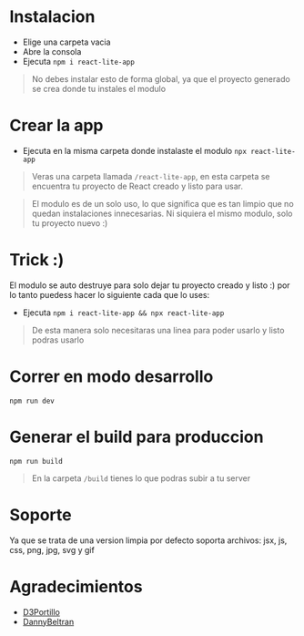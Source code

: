 # Instalacion
- Elige una carpeta vacia
- Abre la consola
- Ejecuta ```npm i react-lite-app```
> No debes instalar esto de forma global, ya que el proyecto generado se crea donde tu instales el modulo

# Crear la app
- Ejecuta en la misma carpeta donde instalaste el modulo ```npx react-lite-app```
> Veras una carpeta llamada ```/react-lite-app```, en esta carpeta se encuentra tu proyecto de React creado y listo para usar.

> El modulo es de un solo uso, lo que significa que es tan limpio que no quedan instalaciones innecesarias. Ni siquiera el mismo modulo, solo tu proyecto nuevo :)

# Trick :)
El modulo se auto destruye para solo dejar tu proyecto creado y listo :) por lo tanto puedess hacer lo siguiente cada que lo uses:
- Ejecuta ```npm i react-lite-app && npx react-lite-app```

> De esta manera solo necesitaras una linea para poder usarlo y listo podras usarlo

# Correr en modo desarrollo
```npm run dev```

# Generar el build para produccion
```npm run build```
> En la carpeta ```/build``` tienes lo que podras subir a tu server

# Soporte
Ya que se trata de una version limpia por defecto soporta archivos: jsx, js, css, png, jpg, svg y gif

# Agradecimientos
- [D3Portillo](https://github.com/D3Portillo)
- [DannyBeltran](https://github.com/danybeltran/)
